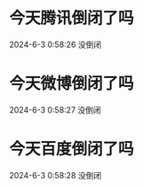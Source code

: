 # 今天腾讯倒闭了吗

2024-6-3 0:58:26 没倒闭

# 今天微博倒闭了吗

2024-6-3 0:58:27 没倒闭

# 今天百度倒闭了吗

2024-6-3 0:58:28 没倒闭

